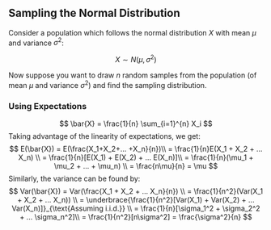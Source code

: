 ## Sampling the Normal Distribution
Consider a population which follows the normal distribution $X$ with mean $\mu$ and variance $\sigma^2$:

$$
X \sim N(\mu, \sigma^2)
$$

Now suppose you want to draw *n* random samples from the population (of mean $\mu$ and variance $\sigma^2$) and find the sampling distribution. 

### Using Expectations
$$
\bar{X} = \frac{1}{n} \sum_{i=1}^{n} X_i
$$
Taking advantage of the linearity of expectations, we get:
$$
E(\bar{X}) = E(\frac{X_1+X_2+... +X_n}{n})\\
= \frac{1}{n}E(X_1 + X_2 + ... X_n) \\
= \frac{1}{n}[E(X_1) + E(X_2) + ... E(X_n)]\\
= \frac{1}{n}(\mu_1 + \mu_2 + ... + \mu_n) \\
= \frac{n\mu}{n} = \mu
$$
Similarly, the variance can be found by:
$$
Var(\bar{X}) = Var(\frac{X_1 + X_2 + ... X_n}{n}) \\
= \frac{1}{n^2}(Var(X_1 + X_2 + ... X_n)) \\
= \underbrace{\frac{1}{n^2}[Var(X_1) + Var(X_2) + ... Var(X_n)]}_{\text{Assuming i.i.d.}} \\
= \frac{1}{n}[\sigma_1^2 + \sigma_2^2 + ... \sigma_n^2]\\
= \frac{1}{n^2}[n\sigma^2] = \frac{\sigma^2}{n}
$$

